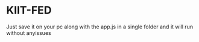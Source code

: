 # KIIT-FED
Just save it on your pc along with the app.js in a single folder and it will run without anyissues
